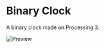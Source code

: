 # Binary Clock
A binary clock made on Processing 3.

![Preview](https://raw.githubusercontent.com/hleonps/binary-clock/master/preview.png)
